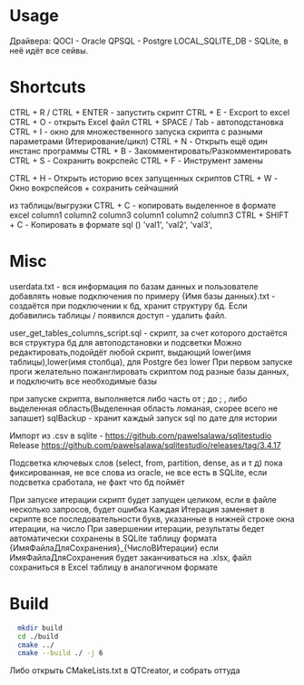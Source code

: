 # Usage
Драйвера:
QOCI - Oracle
QPSQL - Postgre
LOCAL_SQLITE_DB - SQLite, в неё идёт все сейвы.

# Shortcuts
CTRL + R / CTRL + ENTER - запустить скрипт
CTRL + E - Excport to excel
CTRL + O - открыть Excel  файл
CTRL + SPACE / Tab - автоподстановка 
CTRL + I - окно для множественного запуска скрипта с разными параметрами (Итерирование/цикл)
CTRL + N - Открыть ещё один инстанс программы
CTRL + B - Закомментировать/Разкомментировать
CTRL + S - Сохранить вокрспейс
CTRL + F - Инструмент замены

CTRL + H - Открыть историю всех запущенных скриптов
CTRL + W - Окно вокрспейсов + сохранить сейчашний

из таблицы/выгрузки
CTRL + C - копировать выделенное в формате excel 
  column1  column2  column3
  column1  column2  column3
CTRL + SHIFT + C - Копировать в формате sql ()
  'val1',
  'val2',
  'val3',

# Misc
userdata.txt - вся информация по базам данных и пользователе
добавлять новые подключения по примеру
{Имя базы данных}.txt - создаётся при подключении к бд, хранит структуру бд. Если добавились таблицы / появился доступ - удалить файл.

user_get_tables_columns_script.sql - скрипт, за счет которого достаётся вся структура бд для автоподстановки и подсветки 
Можно редактировать,подойдёт любой скрипт, выдающий lower(имя таблицы),lower(имя столбца), для Postgre без lower
При первом запуске проги желательно пожанглировать скриптом под разные базы данных, и подключить все необходимые базы

при запуске скрипта, выполняется либо часть от ; до ; , либо выделенная область(Выделенная область ломаная, скорее всего не запашет)
sqlBackup - хранит каждый запуск sql по дате для истории

Импорт из .csv в sqlite - https://github.com/pawelsalawa/sqlitestudio
Release https://github.com/pawelsalawa/sqlitestudio/releases/tag/3.4.17

Подсветка ключевых слов (select, from, partition, dense, as и т д) пока фиксированная, не все слова из oracle, не все есть в SQLite, если подсветка сработала, не факт что бд поймёт

При запуске итерации скрипт будет запущен целиком, если в файле несколько запросов, будет ошибка
Каждая Итерация заменяет в скрипте все последовательности букв, указанные в нижней строке окна итерации, на число
При завершении итерации, результаты бедет автоматически сохранены в SQLite таблицу формата {ИмяФайлаДляСохранения}_{ЧислоВИтерации}
если ИмяФайлаДляСохранения будет заканчиваться на .xlsx, файл сохраниться в Excel таблицу в аналогичном формате

# Build
```bash
  mkdir build
  cd ./build
  cmake ../
  cmake --build ./ -j 6
```
Либо открыть CMakeLists.txt в QTCreator, и собрать оттуда

